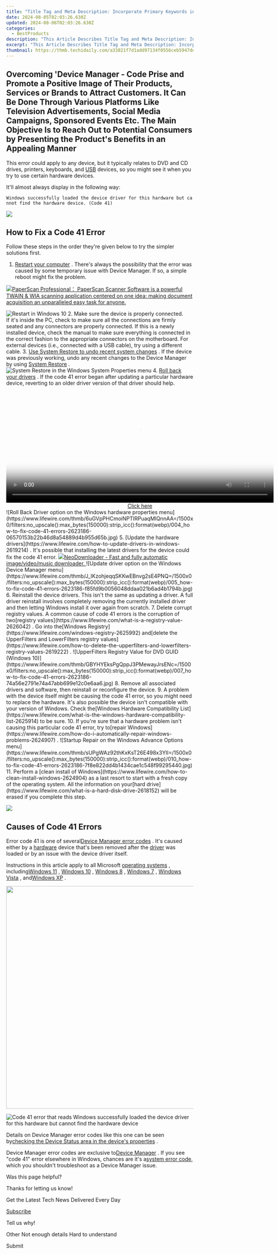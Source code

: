 ```yaml
---
title: "Title Tag and Meta Description: Incorporate Primary Keywords in the Title Tag. For Instance, Quantum Computing's Potential to Revolutionize AI - Explore How. Ensure Your Meta Description Includes Secondary Keywords or Long Tail Terms Too."
date: 2024-08-05T02:03:26.630Z
updated: 2024-08-06T02:03:26.630Z
categories:
  - BestProducts
description: "This Article Describes Title Tag and Meta Description: Incorporate Primary Keywords in the Title Tag. For Instance, Quantum Computing's Potential to Revolutionize AI - Explore How. Ensure Your Meta Description Includes Secondary Keywords or Long Tail Terms Too."
excerpt: "This Article Describes Title Tag and Meta Description: Incorporate Primary Keywords in the Title Tag. For Instance, Quantum Computing's Potential to Revolutionize AI - Explore How. Ensure Your Meta Description Includes Secondary Keywords or Long Tail Terms Too."
thumbnail: https://thmb.techidaily.com/a33821f7d1add97134f0556ceb5947dead1c89e2bf8e16eab36445ca53259ede.jpg
---
```


## Overcoming 'Device Manager - Code Prise and Promote a Positive Image of Their Products, Services or Brands to Attract Customers. It Can Be Done Through Various Platforms Like Television Advertisements, Social Media Campaigns, Sponsored Events Etc. The Main Objective Is to Reach Out to Potential Consumers by Presenting the Product's Benefits in an Appealing Manner
 This error could apply to any device, but it typically relates to DVD and CD drives, printers, keyboards, and [USB](https://www.lifewire.com/universal-serial-bus-usb-2626039) devices, so you might see it when you try to use certain hardware devices.

 It'll almost always display in the following way:  

 `Windows successfully loaded the device driver for this hardware but cannot find the hardware device. (Code 41)`

<!-- affiliate ads begin -->
<a href="https://shop.systoolsgroup.com/affiliate.php?ACCOUNT=SYSTOOBY&AFFILIATE=108875&PATH=https%3A%2F%2Fwww.systoolsgroup.com%3FAFFILIATE%3D108875%26RESOURCE%3DSysTools%2BGmail%2BBackup"><img src="https://www.systoolsgroup.com/box/gmail-backup.png" border="0"></a>
<!-- affiliate ads end -->
## How to Fix a Code 41 Error

 Follow these steps in the order they're given below to try the simpler solutions first.

1. [Restart your computer](https://www.lifewire.com/how-to-reboot-a-computer-2624568) . There's always the possibility that the error was caused by some temporary issue with Device Manager. If so, a simple reboot might fix the problem.  
<!-- affiliate ads begin -->
<a href="https://secure.2checkout.com/order/checkout.php?PRODS=37540879&QTY=1&AFFILIATE=108875&CART=1"><img src="https://paperscan.orpalis.com/img/content/You_prefer_to_use.png" border="0">PaperScan Professional： PaperScan Scanner Software is a powerful TWAIN & WIA scanning application centered on one idea: making document acquisition an unparalleled easy task for anyone.</a>
<!-- affiliate ads end -->
![Restart in Windows 10](https://www.lifewire.com/thmb/JnMKkoa7RsM-V3pIvbugeyqPMF0=/1500x0/filters:no_upscale():max_bytes(150000):strip_icc():format(webp)/001_how-to-fix-code-41-errors-2623186-afe0f087842b421997c53de5c426bc8a.jpg)
2. Make sure the device is properly connected.  
 If it's inside the PC, check to make sure all the connections are firmly seated and any connectors are properly connected. If this is a newly installed device, check the manual to make sure everything is connected in the correct fashion to the appropriate connectors on the motherboard. For external devices (i.e., connected with a USB cable), try using a different cable.
3. [Use System Restore to undo recent system changes](https://www.lifewire.com/how-to-use-system-restore-in-windows-2626131) . If the device was previously working, undo any recent changes to the Device Manager by using [System Restore](https://www.lifewire.com/what-is-system-restore-2626022) .  
![System Restore in the Windows System Properties menu](https://www.lifewire.com/thmb/-jeKmxO1adkTVrW1aWBV8Zvfebs=/1500x0/filters:no_upscale():max_bytes(150000):strip_icc():format(webp)/003_how-to-fix-code-41-errors-2623186-eedea93734434d5497b45efc10e2c7e0.jpg)
4. [Roll back your drivers](https://www.lifewire.com/how-to-roll-back-a-driver-in-windows-2619217) . If the code 41 error began after updating a particular hardware device, reverting to an older driver version of that driver should help.  
<!-- affiliate ads begin -->
<span id="1993650">
					<video width="720" height="300" style="cursor:pointer"
           poster="//a.impactradius-go.com/display-clicktoplayimage/1993650.jpeg"
           onclick="if(!this.playClicked){this.play();this.setAttribute('controls',true);this.playClicked=true;}">
	   <source src="//a.impactradius-go.com/display-ad/22993-1993650">
	   <img src="//a.impactradius-go.com/display-clicktoplayimage/1993650.jpeg" style="border: none; height: 100%; width: 100%; object-fit: contain">
	</video>
	<div style="width:720px;text-align:center"><a href="javascript:window.open(decodeURIComponent('https%3A%2F%2Fhomestyler.sjv.io%2Fc%2F5597632%2F1993650%2F22993'), '_blank');void(0);">Click here</a></div>
</span>
<img height="0" width="0" src="https://imp.pxf.io/i/5597632/1993650/22993" style="position:absolute;visibility:hidden;" border="0" />
<!-- affiliate ads end -->
![Roll Back Driver option on the Windows hardware properties menu](https://www.lifewire.com/thmb/6uGVpPHCmoiNPTIRPuaqMlQnnAA=/1500x0/filters:no_upscale():max_bytes(150000):strip_icc():format(webp)/004_how-to-fix-code-41-errors-2623186-06570153b22b46d8a54889d4b955d65b.jpg)
5. [Update the hardware drivers](https://www.lifewire.com/how-to-update-drivers-in-windows-2619214) . It's possible that installing the latest drivers for the device could fix the code 41 error.  
<!-- affiliate ads begin -->
<a href="https://secure.2checkout.com/order/checkout.php?PRODS=4559731&QTY=1&AFFILIATE=108875&CART=1"><img src="http://www.neowise.com/images/nd-ss-w200.jpg" border="0">NeoDownloader - Fast and fully automatic image/video/music downloader. </a>
<!-- affiliate ads end -->
![Update driver option on the Windows Device Manager menu](https://www.lifewire.com/thmb/J_IKzohjeqqSKKwEBnvg2sE4PNQ=/1500x0/filters:no_upscale():max_bytes(150000):strip_icc():format(webp)/005_how-to-fix-code-41-errors-2623186-f85fd9b0056048ddaa021b6ad4b1794b.jpg)
6. Reinstall the device drivers.  
 This isn't the same as updating a driver. A full driver reinstall involves completely removing the currently installed driver and then letting Windows install it over again from scratch.
7. Delete corrupt registry values. A common cause of code 41 errors is the corruption of two[registry values](https://www.lifewire.com/what-is-a-registry-value-2626042) . Go into the[Windows Registry](https://www.lifewire.com/windows-registry-2625992) and[delete the UpperFilters and LowerFilters registry values](https://www.lifewire.com/how-to-delete-the-upperfilters-and-lowerfilters-registry-values-2619222) .  
![​UpperFilters Registry Value for DVD GUID (Windows 10)](https://www.lifewire.com/thmb/GBYHYEksPgQppJ3PMewayJrsENc=/1500x0/filters:no_upscale():max_bytes(150000):strip_icc():format(webp)/007_how-to-fix-code-41-errors-2623186-74a56e2791e74a47abb699e12c0e6aa6.jpg)
8. Remove all associated drivers and software, then reinstall or reconfigure the device.
9. A problem with the device itself might be causing the code 41 error, so you might need to replace the hardware.  
 It's also possible the device isn't compatible with your version of Windows. Check the[Windows Hardware Compatibility List](https://www.lifewire.com/what-is-the-windows-hardware-compatibility-list-2625914) to be sure.
10. If you're sure that a hardware problem isn't causing this particular code 41 error, try to[repair Windows](https://www.lifewire.com/how-do-i-automatically-repair-windows-problems-2624907) .  
![Startup Repair on the Windows Advance Options menu](https://www.lifewire.com/thmb/sUPgWAz92thKxKsT26E498x3YII=/1500x0/filters:no_upscale():max_bytes(150000):strip_icc():format(webp)/010_how-to-fix-code-41-errors-2623186-7f8e822dd4b1434cae1c548f99295440.jpg)
11. Perform a [clean install of Windows](https://www.lifewire.com/how-to-clean-install-windows-2624904) as a last resort to start with a fresh copy of the operating system.  
 All the information on your[hard drive](https://www.lifewire.com/what-is-a-hard-disk-drive-2618152) will be erased if you complete this step.

<!-- affiliate ads begin -->
<a href="https://store.movavi.com/affiliate.php?ACCOUNT=MOVAVI&AFFILIATE=108875&PATH=https%3A%2F%2Fwww.movavi.com%3FAFFILIATE%3D108875%26RESOURCE%3DMovavi%2BVideo%2BConverter%2BBox"><img src="https://mcusercontent.com/0885a03ded3d480dca9287f12/images/8020c1dc-518e-3bdf-6e7b-e6d1bdf1597b.jpg" border="0"></a>
<!-- affiliate ads end -->
## Causes of Code 41 Errors

 Error code 41 is one of several[Device Manager error codes](https://www.lifewire.com/device-manager-error-codes-4159098) . It's caused either by a [hardware](https://www.lifewire.com/computer-hardware-2625895) device that's been removed after the [driver](https://www.lifewire.com/what-is-a-device-driver-2625796) was loaded or by an issue with the device driver itself.

 Instructions in this article apply to all Microsoft [operating systems](https://www.lifewire.com/operating-systems-2625912) , including[Windows 11](https://www.lifewire.com/windows-11-5188930) , [Windows 10](https://www.lifewire.com/windows-10-2626217) , [Windows 8](https://www.lifewire.com/windows-8-2626235) , [Windows 7](https://www.lifewire.com/windows-7-2626265) , [Windows Vista](https://www.lifewire.com/windows-vista-2626311) , and[Windows XP](https://www.lifewire.com/windows-xp-2626354) .

<!-- affiliate ads begin -->
<a href="https://turtlebeachus.sjv.io/c/5597632/1988416/23719" target="_top" id="1988416"><img src="//a.impactradius-go.com/display-ad/23719-1988416" border="0" alt="" width="600" height="600"/></a><img height="0" width="0" src="https://imp.pxf.io/i/5597632/1988416/23719" style="position:absolute;visibility:hidden;" border="0" />
<!-- affiliate ads end -->
![Code 41 error that reads Windows successfully loaded the device driver for this hardware but cannot find the hardware device](https://www.lifewire.com/thmb/B03IYvW8dK_lJB0w6YoM9WNiCLk=/1500x0/filters:no_upscale():max_bytes(150000):strip_icc():format(webp)/code-41-device-manager-177515b4c2ff487d8c35b1d116a42210.png)

 Details on Device Manager error codes like this one can be seen by[checking the Device Status area in the device's properties](https://www.lifewire.com/how-do-i-view-a-devices-status-in-device-manager-in-windows-2619211) .

 Device Manager error codes are exclusive to[Device Manager](https://www.lifewire.com/device-manager-2625860) . If you see "code 41" error elsewhere in Windows, chances are it's a[system error code,](https://www.lifewire.com/system-error-code-2625996) which you shouldn't troubleshoot as a Device Manager issue.

Was this page helpful?

Thanks for letting us know!

 Get the Latest Tech News Delivered Every Day

[Subscribe](https://www.lifewire.com/#)

Tell us why!

 Other  Not enough details  Hard to understand

 Submit

<ins class="adsbygoogle"
     style="display:block"
     data-ad-format="autorelaxed"
     data-ad-client="ca-pub-7571918770474297"
     data-ad-slot="1223367746"></ins>



<ins class="adsbygoogle"
     style="display:block"
     data-ad-client="ca-pub-7571918770474297"
     data-ad-slot="8358498916"
     data-ad-format="auto"
     data-full-width-responsive="true"></ins>
